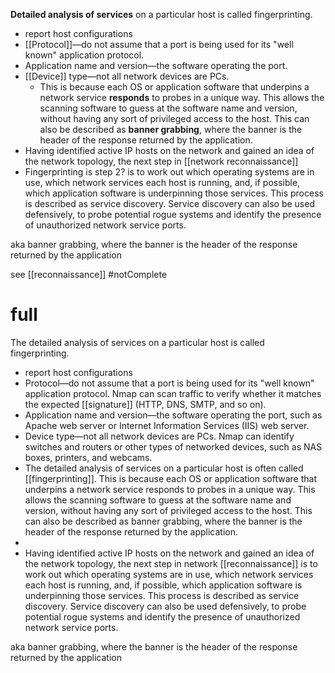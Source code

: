 **Detailed analysis of services** on a particular host is called fingerprinting.
- report host configurations
- [[Protocol]]—do not assume that a port is being used for its "well known" application protocol. 
- Application name and version—the software operating the port.
- [[Device]] type—not all network devices are PCs. 
	- This is because each OS or application software that underpins a network service **responds** to probes in a unique way. This allows the scanning software to guess at the software name and version, without having any sort of privileged access to the host. This can also be described as **banner grabbing**, where the banner is the header of the response returned by the application.
- Having identified active IP hosts on the network and gained an idea of the network topology, the next step in [[network reconnaissance]] 
- Fingerprinting is step 2? is to work out which operating systems are in use, which network services each host is running, and, if possible, which application software is underpinning those services. This process is described as service discovery. Service discovery can also be used defensively, to probe potential rogue systems and identify the presence of unauthorized network service ports.

aka banner grabbing, where the banner is the header of the response returned by the application

see  [[reconnaissance]]  #notComplete
# full 
The detailed analysis of services on a particular host is called fingerprinting.
-   report host configurations
-   Protocol—do not assume that a port is being used for its "well known" application protocol. Nmap can scan traffic to verify whether it matches the expected [[signature]] (HTTP, DNS, SMTP, and so on).
-   Application name and version—the software operating the port, such as Apache web server or Internet Information Services (IIS) web server.
-   Device type—not all network devices are PCs. Nmap can identify switches and routers or other types of networked devices, such as NAS boxes, printers, and webcams.
-   The detailed analysis of services on a particular host is often called [[fingerprinting]]. This is because each OS or application software that underpins a network service responds to probes in a unique way. This allows the scanning software to guess at the software name and version, without having any sort of privileged access to the host. This can also be described as banner grabbing, where the banner is the header of the response returned by the application.
-   
- Having identified active IP hosts on the network and gained an idea of the network topology, the next step in network [[reconnaissance]] is to work out which operating systems are in use, which network services each host is running, and, if possible, which application software is underpinning those services. This process is described as service discovery. Service discovery can also be used defensively, to probe potential rogue systems and identify the presence of unauthorized network service ports.

aka banner grabbing, where the banner is the header of the response returned by the application